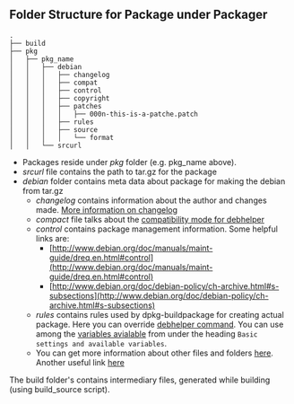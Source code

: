 Folder Structure for Package under Packager
-------------------------------------------

```
.
├── build
├── pkg
│   ├── pkg_name
│   │   ├── debian
│   │   │   ├── changelog
│   │   │   ├── compat
│   │   │   ├── control
│   │   │   ├── copyright
│   │   │   ├── patches
│   │   │   │   ├── 000n-this-is-a-patche.patch
│   │   │   ├── rules
│   │   │   ├── source
│   │   │   │   └── format
│   │   └── srcurl
```

* Packages reside under _pkg_ folder (e.g. pkg_name above).
* _srcurl_ file contains the path to tar.gz for the package
* _debian_ folder contains meta data about package for making the
  debian from tar.gz
    * _changelog_ contains information about the author and changes
      made. [More information on changelog](http://www.debian.org/doc/debian-policy/ch-source.html#s-dpkgchangelog)
    * _compact_ file talks about the [compatibility mode for debhelper](http://manpages.ubuntu.com/manpages/raring/en/man7/debhelper.7.html#contenttoc8)
    * _control_ contains package management information. Some
      helpful links are:
        * [http://www.debian.org/doc/manuals/maint-guide/dreq.en.html#control](http://www.debian.org/doc/manuals/maint-guide/dreq.en.html#control)
        * [http://www.debian.org/doc/debian-policy/ch-archive.html#s-subsections](http://www.debian.org/doc/debian-policy/ch-archive.html#s-subsections)
    * _rules_ contains rules used by dpkg-buildpackage for creating
      actual package. Here you can override
      [debhelper command](http://www.tin.org/bin/man.cgi?section=7&topic=debhelper).
      You can use among the [variables avialable](http://cdbs-doc.duckcorp.org/en/cdbs-doc.xhtml)
      from under the heading ``Basic settings and available variables``.
    * You can get more information about other files and folders
      [here](http://www.debian.org/doc/manuals/maint-guide/dother.en.html#compat).
      Another useful link [here](http://www.debian.org/doc/manuals/maint-guide/dreq.en.html)

The build folder's contains intermediary files, generated while building
(using build_source script).


